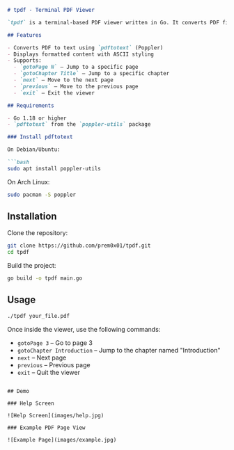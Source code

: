 ````markdown
# tpdf - Terminal PDF Viewer

`tpdf` is a terminal-based PDF viewer written in Go. It converts PDF files to plain text, formats them with ASCII layout, and allows navigation through pages and chapters using terminal commands.

## Features

- Converts PDF to text using `pdftotext` (Poppler)
- Displays formatted content with ASCII styling
- Supports:
  - `gotoPage N` – Jump to a specific page
  - `gotoChapter Title` – Jump to a specific chapter
  - `next` – Move to the next page
  - `previous` – Move to the previous page
  - `exit` – Exit the viewer

## Requirements

- Go 1.18 or higher
- `pdftotext` from the `poppler-utils` package

### Install pdftotext

On Debian/Ubuntu:

```bash
sudo apt install poppler-utils
````

On Arch Linux:

```bash
sudo pacman -S poppler
```

## Installation

Clone the repository:

```bash
git clone https://github.com/prem0x01/tpdf.git
cd tpdf
```

Build the project:

```bash
go build -o tpdf main.go
```

## Usage

```bash
./tpdf your_file.pdf
```

Once inside the viewer, use the following commands:

* `gotoPage 3` – Go to page 3
* `gotoChapter Introduction` – Jump to the chapter named "Introduction"
* `next` – Next page
* `previous` – Previous page
* `exit` – Quit the viewer
```

## Demo

### Help Screen

![Help Screen](images/help.jpg)

### Example PDF Page View

![Example Page](images/example.jpg)

